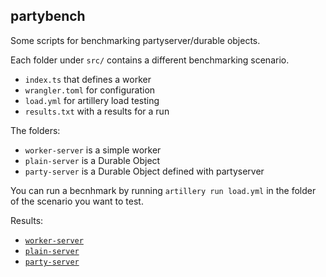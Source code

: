 ## partybench

Some scripts for benchmarking partyserver/durable objects.

Each folder under `src/` contains a different benchmarking scenario.

- `index.ts` that defines a worker
- `wrangler.toml` for configuration
- `load.yml` for artillery load testing
- `results.txt` with a results for a run

The folders:

- `worker-server` is a simple worker
- `plain-server` is a Durable Object
- `party-server` is a Durable Object defined with partyserver

You can run a becnhmark by running `artillery run load.yml` in the folder of the scenario you want to test.

Results:

- [`worker-server`](/src/worker-server/results.txt)
- [`plain-server`](/src/plain-server/results.txt)
- [`party-server`](/src/party-server/results.txt)
